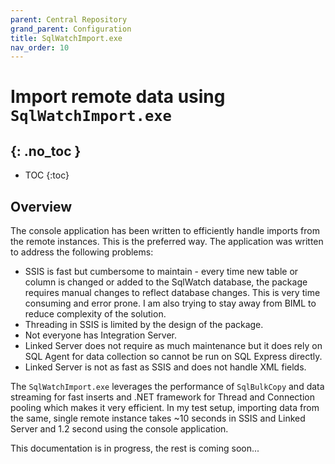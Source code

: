 ```yaml
---
parent: Central Repository
grand_parent: Configuration
title: SqlWatchImport.exe
nav_order: 10
---
```


# Import remote data using `SqlWatchImport.exe`
{: .no_toc }
---

- TOC 
{:toc}

## Overview

The console application has been written to efficiently handle imports from the remote instances. This is the preferred way. The application was written to address the following problems:

* SSIS is fast but cumbersome to maintain - every time new table or column is changed or added to the SqlWatch database, the package requires manual changes to reflect database changes. This is very time consuming and error prone. I am also trying to stay away from BIML to reduce complexity of the solution.
* Threading in SSIS is limited by the design of the package. 
* Not everyone has Integration Server.
* Linked Server does not require as much maintenance but it does rely on SQL Agent for data collection so cannot be run on SQL Express directly.
* Linked Server is not as fast as SSIS and does not handle XML fields.

The `SqlWatchImport.exe` leverages the performance of `SqlBulkCopy` and data streaming for fast inserts and .NET framework for Thread and Connection pooling which makes it very efficient. In my test setup, importing data from the same, single remote instance takes ~10 seconds in SSIS and Linked Server and 1.2 second using the console application.

This documentation is in progress, the rest is coming soon...